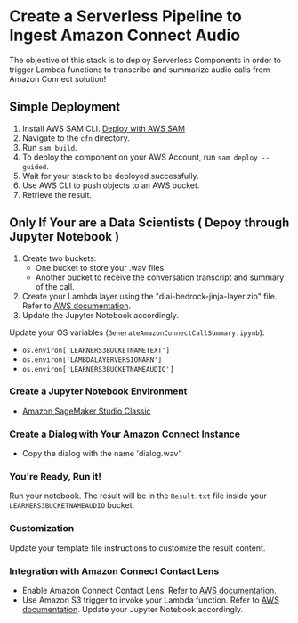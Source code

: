 # Create a Serverless Pipeline to Ingest Amazon Connect Audio

The objective of this stack is to deploy Serverless Components in order to trigger Lambda functions to transcribe and summarize audio calls from Amazon Connect solution!

## Simple Deployment

1. Install AWS SAM CLI. [Deploy with AWS SAM](https://docs.aws.amazon.com/serverless-application-model/latest/developerguide/what-is-sam.html)
2. Navigate to the `cfn` directory.
3. Run `sam build`.
4. To deploy the component on your AWS Account, run `sam deploy --guided`.
5. Wait for your stack to be deployed successfully.
6. Use AWS CLI to push objects to an AWS bucket.
7. Retrieve the result.

## Only If Your are a Data Scientists ( Depoy through Jupyter Notebook )

1. Create two buckets:
    - One bucket to store your .wav files.
    - Another bucket to receive the conversation transcript and summary of the call.
2. Create your Lambda layer using the "dlai-bedrock-jinja-layer.zip" file. Refer to [AWS documentation](https://docs.aws.amazon.com/lambda/latest/dg/creating-deleting-layers.html).
3. Update the Jupyter Notebook accordingly.

Update your OS variables (`GenerateAmazonConnectCallSummary.ipynb`):
- `os.environ['LEARNERS3BUCKETNAMETEXT']`
- `os.environ['LAMBDALAYERVERSIONARN']`
- `os.environ['LEARNERS3BUCKETNAMEAUDIO']`

### Create a Jupyter Notebook Environment
- [Amazon SageMaker Studio Classic](https://docs.aws.amazon.com/sagemaker/latest/dg/notebooks.html)

### Create a Dialog with Your Amazon Connect Instance
- Copy the dialog with the name 'dialog.wav'.

### You're Ready, Run it!
Run your notebook. The result will be in the `Result.txt` file inside your `LEARNERS3BUCKETNAMEAUDIO` bucket.

### Customization
Update your template file instructions to customize the result content.

### Integration with Amazon Connect Contact Lens
- Enable Amazon Connect Contact Lens. Refer to [AWS documentation](https://docs.aws.amazon.com/connect/latest/adminguide/enable-analytics.html).
- Use Amazon S3 trigger to invoke your Lambda function. Refer to [AWS documentation](https://docs.aws.amazon.com/lambda/latest/dg/with-s3-example.html). Update your Jupyter Notebook accordingly.

